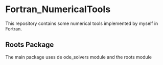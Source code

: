 # Fortran_NumericalTools
This repository contains some numerical tools implemented by myself in Fortran.
## Roots Package

The main package uses de ode_solvers module and the roots module
